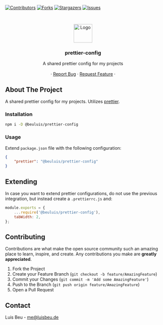 [![Contributors][contributors-shield]][contributors-url]
[![Forks][forks-shield]][forks-url]
[![Stargazers][stars-shield]][stars-url]
[![Issues][issues-shield]][issues-url]

<!-- PROJECT LOGO -->
<br />
<p align="center">
  <img src="https://prettier.io/icon.png" alt="Logo" height="60">

  <h3 align="center">prettier-config</h3>

  <p align="center">
    A shared prettier config for my projects
    <br />
    <br />
    ·
    <a href="https://github.com/beuluis/prettier-config/issues">Report Bug</a>
    ·
    <a href="https://github.com/beuluis/prettier-config/issues">Request Feature</a>
    ·
  </p>
</p>

<!-- ABOUT THE PROJECT -->

## About The Project

A shared prettier config for my projects. Utilizes [prettier](https://prettier.io/).

<!-- INSTALLATION -->

### Installation

```bash
npm i -D @beuluis/prettier-config
```

<!-- USAGE -->

### Usage

Extend `package.json` file with the following configuration:

```json
{
    "prettier": "@beuluis/prettier-config"
}
```

## Extending

In case you want to extend prettier configurations, do not use the previous integration, but instead create a `.prettierrc.js` and:

```javascript
module.exports = {
    ...require('@beuluis/prettier-config'),
    tabWidth: 2,
};
```

<!-- CONTRIBUTING -->

## Contributing

Contributions are what make the open source community such an amazing place to learn, inspire, and create. Any contributions you make are **greatly appreciated**.

1. Fork the Project
2. Create your Feature Branch (`git checkout -b feature/AmazingFeature`)
3. Commit your Changes (`git commit -m 'Add some AmazingFeature'`)
4. Push to the Branch (`git push origin feature/AmazingFeature`)
5. Open a Pull Request

<!-- CONTACT -->

## Contact

Luis Beu - me@luisbeu.de

<!-- MARKDOWN LINKS & IMAGES -->
<!-- https://www.markdownguide.org/basic-syntax/#reference-style-links -->

[contributors-shield]: https://img.shields.io/github/contributors/beuluis/prettier-config.svg?style=flat-square
[contributors-url]: https://github.com/beuluis/prettier-config/graphs/contributors
[forks-shield]: https://img.shields.io/github/forks/beuluis/prettier-config.svg?style=flat-square
[forks-url]: https://github.com/beuluis/prettier-config/network/members
[stars-shield]: https://img.shields.io/github/stars/beuluis/prettier-config.svg?style=flat-square
[stars-url]: https://github.com/beuluis/prettier-config/stargazers
[issues-shield]: https://img.shields.io/github/issues/beuluis/prettier-config.svg?style=flat-square
[issues-url]: https://github.com/beuluis/prettier-config/issues
[license-shield]: https://img.shields.io/github/license/beuluis/prettier-config.svg?style=flat-square

